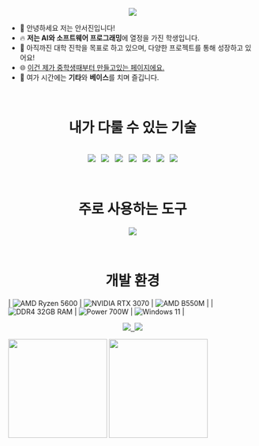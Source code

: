 <p align="center">
  <img src="https://capsule-render.vercel.app/api?type=waving&color=auto&height=300&section=header&text=Welcome!😊&desc=This%20is%20Seojin's%20playground.%20&fontSize=90&descSize=30&fontColor=ffffff&fontAlignY=40" />
</p>

- 👋 안녕하세요 저는 안서진입니다!  
- 🔥 **저는 AI와 소프트웨어 프로그래밍**에 열정을 가진 학생입니다.  
- 🌱 아직까진 대학 진학을 목표로 하고 있으며, 다양한 프로젝트를 통해 성장하고 있어요!
- 🌐 [이건 제가 중학생때부터 만들고있는 페이지에요.](http://asj.dothome.co.kr)
- 🎸 여가 시간에는 **기타**와 **베이스**를 치며 즐깁니다.
<br>
<h1 align="center">내가 다룰 수 있는 기술</h1>
<p align="center">
  <br>
  <img src="https://img.shields.io/badge/C-00599C?style=for-the-badge&logo=c&logoColor=white" />&nbsp;&nbsp;
  <img src="https://img.shields.io/badge/Python-14354C?style=for-the-badge&logo=python&logoColor=white" />&nbsp;&nbsp;
  <img src="https://img.shields.io/badge/Node.js-43853D?style=for-the-badge&logo=node.js&logoColor=white" />&nbsp;&nbsp;
  <img src="https://img.shields.io/badge/PHP-777BB4?style=for-the-badge&logo=php&logoColor=white" />&nbsp;&nbsp;
  <img src="https://img.shields.io/badge/JavaScript-F7DF1E?style=for-the-badge&logo=JavaScript&logoColor=white" />&nbsp;&nbsp;
  <img src="https://img.shields.io/badge/HTML5-E34F26?style=for-the-badge&logo=html5&logoColor=white" />&nbsp;&nbsp;
  <img src="https://img.shields.io/badge/CSS3-1572B6?style=for-the-badge&logo=css3&logoColor=white" />
</p>
<br>
<h1 align="center">주로 사용하는 도구</h1>
<p align="center">
  <img src="https://img.shields.io/badge/Visual_Studio_Code-0078D4?style=for-the-badge&logo=visual%20studio%20code&logoColor=white" />
</p>
<br>
<h1 align="center">개발 환경</h1>

| ![AMD Ryzen 5600](https://img.shields.io/badge/AMD-Ryzen_5600-ED1C24?style=for-the-badge&logo=amd&logoColor=white) | ![NVIDIA RTX 3070](https://img.shields.io/badge/NVIDIA-RTX_3070-76B900?style=for-the-badge&logo=nvidia&logoColor=white) | ![AMD B550M](https://img.shields.io/badge/AMD-B550M-ED1C24?style=for-the-badge&logo=amd&logoColor=white) |
| ![DDR4 32GB RAM](https://img.shields.io/badge/RAM-DDR4_32GB-0078D6?style=for-the-badge&logo=databricks&logoColor=white) | ![Power 700W](https://img.shields.io/badge/Power-700W-FF6600?style=for-the-badge&logo=power&logoColor=white) | ![Windows 11](https://img.shields.io/badge/Windows-11-0078D6?style=for-the-badge&logo=windows&logoColor=white) |
<p align="center">
  <a href="mailto:jinntyday0719@gmail.com">
    <img src="https://img.shields.io/badge/Gmail-D14836?style=for-the-badge&logo=gmail&logoColor=white" />&nbsp;
  </a>
  <a href="https://www.instagram.com/jinnyday0719">
    <img src="https://img.shields.io/badge/Instagram-E4405F?style=for-the-badge&logo=instagram&logoColor=white" />
  </a>
</p>
<img src="https://i.ibb.co/B4tMvt1/bass.png" width="200"/>
<img src="https://i.ibb.co/K65D9n9/tele.png" width="200"/>
